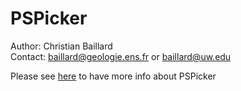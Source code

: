 # PSPicker 

Author: Christian Baillard  
Contact: baillard@geologie.ens.fr or baillard@uw.edu  

Please see [here](https://chrisbail.github.io/PSPicker/) to have more info about PSPicker




